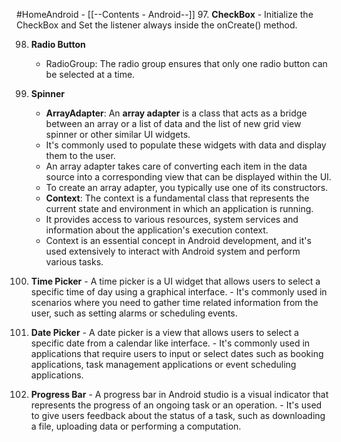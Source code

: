 #HomeAndroid - [[--Contents - Android--]]
97. **CheckBox**
	- Initialize the CheckBox and Set the listener always inside the onCreate() method.

98. **Radio Button**
	- RadioGroup: The radio group ensures that only one radio button can be selected at a time.

99. **Spinner**
	- **ArrayAdapter**: An **array adapter** is a class that acts as a bridge between an array or a list of data and the list of new grid view spinner or other similar UI widgets.
	- It's commonly used to populate these widgets with data and display them to the user.
	- An array adapter takes care of converting each item in the data source into a corresponding view that can be displayed within the UI.
	- To create an array adapter, you typically use one of its constructors.
	- **Context**: The context is a fundamental class that represents the current state and environment in which an application is running.
	- It provides access to various resources, system services and information about the application's execution context.
	- Context is an essential concept in Android development, and it's used extensively to interact with Android system and perform various tasks.

100. **Time Picker**
	- A time picker is a UI widget that allows users to select a specific time of day using a graphical interface.
	- It's commonly used in scenarios where you need to gather time related information from the user, such as setting alarms or scheduling events.

101. **Date Picker**
	- A date picker is a view that allows users to select a specific date from a calendar like interface.
	- It's commonly used in applications that require users to input or select dates such as booking applications, task management applications or event scheduling applications.

102. **Progress Bar**
	- A progress bar in Android studio is a visual indicator that represents the progress of an ongoing task or an operation. 
	- It's used to give users feedback about the status of a task, such as downloading a file, uploading data or performing a computation.